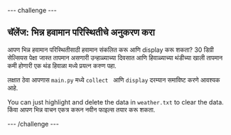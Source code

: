 \--- challenge \---

## चॅलेंज: भिन्न हवामान परिस्थितीचे अनुकरण करा

आपण भिन्न हवामान परिस्थितीसाठी हवामान संकलित करू आणि display करू शकता? 30 डिग्री सेल्सियस पेक्षा जास्त तापमान असणारी उन्हाळ्याच्या दिवसात आणि हिवाळ्याच्या थंडीच्या खाली तापमान कमी होणारी एक थंड हिवाळा मध्ये प्रयत्न करुण पहा.

लक्षात ठेवा आपणास ` main.py ` मध्ये `collect ` आणि `display` दरम्यान समाविष्ट करणे आवश्यक आहे.

You can just highlight and delete the data in `weather.txt` to clear the data. किंवा आपण भिन्न वाचन एकत्र करून नवीन फाइल्स तयार करू शकता.

\--- /challenge \---